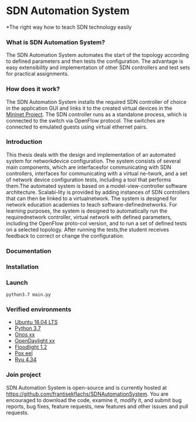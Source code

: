 SDN Automation System
=====================
*The right way how to teach SDN technology easily

### What is SDN Automation System?
The SDN Automation System automates the start of the topology according to defined parameters and then tests the configuration. The advantage is easy extensibility and implementation of other SDN controllers and test sets for practical assignments.

### How does it work?
The SDN Automation System installs the required SDN controller of choice in the application GUI and links it to the created virtual devices in the [Mininet Project](http://mininet.org). The SDN controller runs as a standalone process, which is connected to the switch via OpenFlow protocol. The switches are connected to emulated guests using virtual ethernet pairs.

### Introduction
This thesis deals with the design and implementation of an automated system for networkdevice configuration. The system consists of several main components, which are interfacesfor communicating with SDN controllers, interfaces for communicating with a virtual ne-twork, and a set of network device configuration tests, including a tool that performs them.The automated system is based on a model-view-controller software architecture. Scalabi-lity is provided by adding instances of SDN controllers that can then be linked to a virtualnetwork. The system is designed for network education academies to teach software-definednetworks. For learning purposes, the system is designed to automatically run the requirednetwork controller, virtual network with defined parameters, including the OpenFlow proto-col version, and to run a set of defined tests on a selected topology. After running the tests,the student receives feedback to correct or change the configuration.

### Documentation

### Installation

### Launch
`python3.7 main.py`

### Verified environments
  - [Ubuntu 18.04 LTS](https://www.ubuntu.cz/)
  - [Python 3.7](https://www.python.org/)
  - [Onos xx](https://wiki.onosproject.org/)
  - [OpenDaylight xx](https://www.opendaylight.org/)
  - [Floodlight 1.2](https://floodlight.atlassian.net/wiki/spaces/floodlightcontroller/overview)
  - [Pox eel](https://noxrepo.github.io/pox-doc/html/)
  - [Ryu 4.34](https://osrg.github.io/ryu/)

### Join project
SDN Automation System is open-source and is currently hosted at <https://github.com/frantisekflachs/SDNAutomationSystem>.  You are encouraged to download the code, examine it, modify it, and submit bug reports, bug fixes, feature requests, new features and other issues and pull requests.